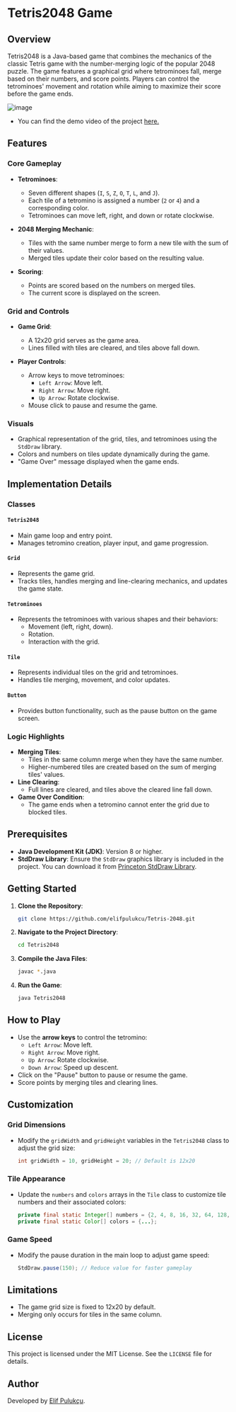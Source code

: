 # Tetris2048 Game

## Overview

Tetris2048 is a Java-based game that combines the mechanics of the classic Tetris game with the number-merging logic of the popular 2048 puzzle. The game features a graphical grid where tetrominoes fall, merge based on their numbers, and score points. Players can control the tetrominoes' movement and rotation while aiming to maximize their score before the game ends.

![image](https://user-images.githubusercontent.com/110589752/188482655-82b7ae1e-7db0-4ca6-acc4-d560c9d7e20a.png)

- You can find the demo video of the project [here.](https://drive.google.com/file/d/1XaQPz4KUzTgGX5y3uey2N5CHaRBhTOiN/view?usp=sharing)

## Features

### Core Gameplay
- **Tetrominoes**:
  - Seven different shapes (`I`, `S`, `Z`, `O`, `T`, `L`, and `J`).
  - Each tile of a tetromino is assigned a number (`2` or `4`) and a corresponding color.
  - Tetrominoes can move left, right, and down or rotate clockwise.

- **2048 Merging Mechanic**:
  - Tiles with the same number merge to form a new tile with the sum of their values.
  - Merged tiles update their color based on the resulting value.

- **Scoring**:
  - Points are scored based on the numbers on merged tiles.
  - The current score is displayed on the screen.

### Grid and Controls
- **Game Grid**:
  - A 12x20 grid serves as the game area.
  - Lines filled with tiles are cleared, and tiles above fall down.

- **Player Controls**:
  - Arrow keys to move tetrominoes:
    - `Left Arrow`: Move left.
    - `Right Arrow`: Move right.
    - `Up Arrow`: Rotate clockwise.
  - Mouse click to pause and resume the game.

### Visuals
- Graphical representation of the grid, tiles, and tetrominoes using the `StdDraw` library.
- Colors and numbers on tiles update dynamically during the game.
- "Game Over" message displayed when the game ends.

## Implementation Details

### Classes

#### `Tetris2048`
- Main game loop and entry point.
- Manages tetromino creation, player input, and game progression.

#### `Grid`
- Represents the game grid.
- Tracks tiles, handles merging and line-clearing mechanics, and updates the game state.

#### `Tetrominoes`
- Represents the tetrominoes with various shapes and their behaviors:
  - Movement (left, right, down).
  - Rotation.
  - Interaction with the grid.

#### `Tile`
- Represents individual tiles on the grid and tetrominoes.
- Handles tile merging, movement, and color updates.

#### `Button`
- Provides button functionality, such as the pause button on the game screen.

### Logic Highlights
- **Merging Tiles**:
  - Tiles in the same column merge when they have the same number.
  - Higher-numbered tiles are created based on the sum of merging tiles' values.
- **Line Clearing**:
  - Full lines are cleared, and tiles above the cleared line fall down.
- **Game Over Condition**:
  - The game ends when a tetromino cannot enter the grid due to blocked tiles.

## Prerequisites

- **Java Development Kit (JDK)**: Version 8 or higher.
- **StdDraw Library**: Ensure the `StdDraw` graphics library is included in the project. You can download it from [Princeton StdDraw Library](https://introcs.cs.princeton.edu/java/stdlib/).

## Getting Started

1. **Clone the Repository**:
   ```bash
   git clone https://github.com/elifpulukcu/Tetris-2048.git
   ```

2. **Navigate to the Project Directory**:
   ```bash
   cd Tetris2048
   ```

3. **Compile the Java Files**:
   ```bash
   javac *.java
   ```

4. **Run the Game**:
   ```bash
   java Tetris2048
   ```

## How to Play

- Use the **arrow keys** to control the tetromino:
  - `Left Arrow`: Move left.
  - `Right Arrow`: Move right.
  - `Up Arrow`: Rotate clockwise.
  - `Down Arrow`: Speed up descent.
- Click on the "Pause" button to pause or resume the game.
- Score points by merging tiles and clearing lines.

## Customization

### Grid Dimensions
- Modify the `gridWidth` and `gridHeight` variables in the `Tetris2048` class to adjust the grid size:
  ```java
  int gridWidth = 10, gridHeight = 20; // Default is 12x20
  ```

### Tile Appearance
- Update the `numbers` and `colors` arrays in the `Tile` class to customize tile numbers and their associated colors:
  ```java
  private final static Integer[] numbers = {2, 4, 8, 16, 32, 64, 128, 256, 512, 1024, 2048};
  private final static Color[] colors = {...};
  ```

### Game Speed
- Modify the pause duration in the main loop to adjust game speed:
  ```java
  StdDraw.pause(150); // Reduce value for faster gameplay
  ```

## Limitations

- The game grid size is fixed to 12x20 by default.
- Merging only occurs for tiles in the same column.

## License

This project is licensed under the MIT License. See the `LICENSE` file for details.

## Author

Developed by [Elif Pulukçu](https://github.com/elifpulukcu).
